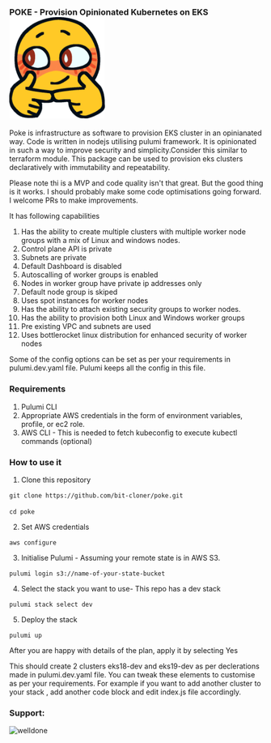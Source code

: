 ### POKE - Provision Opinionated Kubernetes on EKS ![alt text](pokelogo.png "POKE")
Poke is infrastructure as software to provision EKS cluster in an opinianated way.
Code is written in nodejs utilising pulumi framework.
It is opinionated in such a way to improve security and simplicity.Consider this similar to terraform module. This package can be used to provision eks clusters declaratively with immutability and repeatability.

Please note thi is a MVP and code quality isn't that great. But the good thing is it works.
I should probably make some code optimisations going forward. I welcome PRs to make improvements.


It has following capabilities
1. Has the ability to create multiple clusters with multiple worker node groups with a mix of Linux and windows nodes.
2. Control plane API is private
3. Subnets are private
4. Default Dashboard is disabled
5. Autoscalling of worker groups is enabled
6. Nodes in worker group have private ip addresses only
7. Default node group is skiped
8. Uses spot instances for worker nodes
9. Has the ability to attach existing security groups to worker nodes.
10. Has the ability to provision both Linux and Windows worker groups
11. Pre existing VPC and subnets are used
12. Uses bottlerocket linux distribution for enhanced security of worker nodes

Some of the config options can be set as per your requirements in pulumi.dev.yaml file. Pulumi keeps all the config in this file.

### Requirements
1. Pulumi CLI
2. Appropriate AWS credentials in the form of environment variables, profile, or ec2 role.
3. AWS CLI -  This is needed to fetch kubeconfig to execute kubectl commands (optional)

### How to use it
1. Clone this repository 
```
git clone https://github.com/bit-cloner/poke.git

cd poke
```
2. Set AWS credentials
```
aws configure 
```
3. Initialise Pulumi - Assuming your remote state is in AWS S3.
```
pulumi login s3://name-of-your-state-bucket
```
4. Select the stack you want to use- This repo has a dev stack
```
pulumi stack select dev
```
5. Deploy the stack
```
pulumi up
```
After you are happy with details of the plan, apply it by selecting Yes

This should create 2 clusters eks18-dev and eks19-dev as per declerations made in pulumi.dev.yaml file.
You can tweak these elements to customise as per your requirements.
For example if you want to add another cluster to your stack , add another code block and edit index.js file accordingly.

<h3 align="left">Support:</h3>
<p><a href="https://www.buymeacoffee.com/welldone"> <img align="left" src="https://cdn.buymeacoffee.com/buttons/v2/default-yellow.png" height="50" width="210" alt="welldone" /></a></p><br><br>

